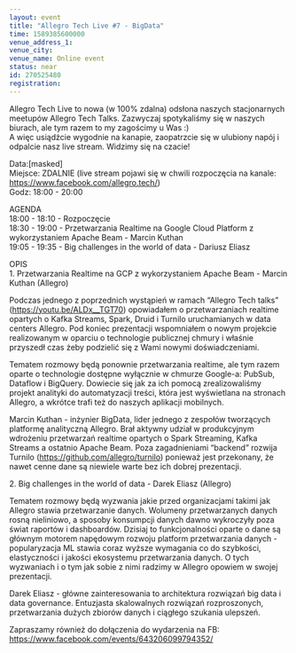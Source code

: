 ```yaml
---
layout: event
title: "Allegro Tech Live #7 - BigData"
time: 1589385600000
venue_address_1: 
venue_city: 
venue_name: Online event
status: near
id: 270525480
registration: 
---
```


<p>Allegro Tech Live to nowa (w 100% zdalna) odsłona naszych stacjonarnych meetupów Allegro Tech Talks. Zazwyczaj spotykaliśmy się w naszych biurach, ale tym razem to my zagościmy u Was :)<br />A więc usiądźcie wygodnie na kanapie, zaopatrzcie się w ulubiony napój i odpalcie nasz live stream. Widzimy się na czacie!</p>
<p>Data:[masked]<br />Miejsce: ZDALNIE (live stream pojawi się w chwili rozpoczęcia na kanale: <a href="https://www.facebook.com/allegro.tech/" class="linkified">https://www.facebook.com/allegro.tech/</a>)<br />Godz: 18:00 - 20:00</p>
<p>AGENDA<br />18:00 - 18:10 - Rozpoczęcie<br />18:30 - 19:00 - Przetwarzania Realtime na Google Cloud Platform z wykorzystaniem Apache Beam - Marcin Kuthan<br />19:05 - 19:35 - Big challenges in the world of data - Dariusz Eliasz</p>
<p>OPIS<br />1. Przetwarzania Realtime na GCP z wykorzystaniem Apache Beam - Marcin Kuthan (Allegro)</p>
<p>Podczas jednego z poprzednich wystąpień w ramach “Allegro Tech talks” (<a href="https://youtu.be/ALDx__TGT70" class="embedded">https://youtu.be/ALDx__TGT70</a>) opowiadałem o przetwarzaniach realtime opartych o Kafka Streams, Spark, Druid i Turnilo uruchamianych w data centers Allegro. Pod koniec prezentacji wspomniałem o nowym projekcie realizowanym w oparciu o technologie publicznej chmury i właśnie przyszedł czas żeby podzielić się z Wami nowymi doświadczeniami.</p>
<p>Tematem rozmowy będą ponownie przetwarzania realtime, ale tym razem oparte o technologie dostępne wyłącznie w chmurze Google-a: PubSub, Dataflow i BigQuery. Dowiecie się jak za ich pomocą zrealizowaliśmy projekt analityki do automatyzacji treści, która jest wyświetlana na stronach Allegro, a wkrótce trafi też do naszych aplikacji mobilnych.</p>
<p>Marcin Kuthan - inżynier BigData, lider jednego z zespołów tworzących platformę analityczną Allegro. Brał aktywny udział w produkcyjnym wdrożeniu przetwarzań realtime opartych o Spark Streaming, Kafka Streams a ostatnio Apache Beam. Poza zagadnieniami “backend” rozwija Turnilo (<a href="https://github.com/allegro/turnilo" class="linkified">https://github.com/allegro/turnilo</a>) ponieważ jest przekonany, że nawet cenne dane są niewiele warte bez ich dobrej prezentacji.</p>
<p>2. Big challenges in the world of data - Darek Eliasz (Allegro)</p>
<p>Tematem rozmowy będą wyzwania jakie przed organizacjami takimi jak Allegro stawia przetwarzanie danych. Wolumeny przetwarzanych danych rosną nieliniowo, a sposoby konsumpcji danych dawno wykroczyły poza świat raportów i dashboardów. Dzisiaj to funkcjonalności oparte o dane są głównym motorem napędowym rozwoju platform przetwarzania danych - popularyzacja ML stawia coraz wyższe wymagania co do szybkości, elastyczności i jakości ekosystemu przetwarzania danych. O tych wyzwaniach i o tym jak sobie z nimi radzimy w Allegro opowiem w swojej prezentacji.</p>
<p>Darek Eliasz - główne zainteresowania to architektura rozwiązań big data i data governance. Entuzjasta skalowalnych rozwiązań rozproszonych, przetwarzania dużych zbiorów danych i ciągłego szukania ulepszeń.</p>
<p>Zapraszamy również do dołączenia do wydarzenia na FB:<br /><a href="https://www.facebook.com/events/643206099794352/" class="linkified">https://www.facebook.com/events/643206099794352/</a></p>
